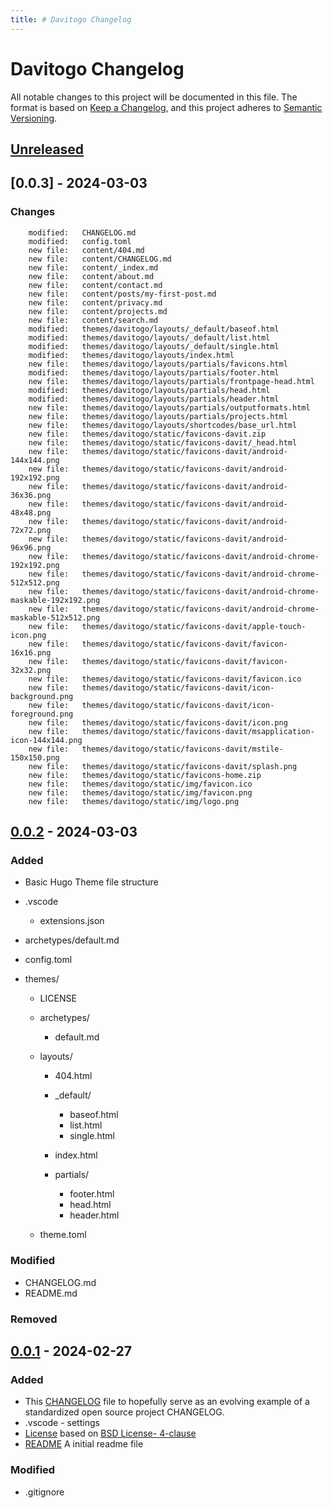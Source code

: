 ```yaml
---
title: # Davitogo Changelog
---
```


# Davitogo Changelog

All notable changes to this project will be documented in this file.
The format is based on [Keep a Changelog](https://keepachangelog.com/en/1.1.0/),
and this project adheres to [Semantic Versioning](https://semver.org/spec/v2.0.0.html).

## [Unreleased]



## [0.0.3] - 2024-03-03

### Changes

        modified:   CHANGELOG.md
        modified:   config.toml
        new file:   content/404.md
        new file:   content/CHANGELOG.md
        new file:   content/_index.md
        new file:   content/about.md
        new file:   content/contact.md
        new file:   content/posts/my-first-post.md
        new file:   content/privacy.md
        new file:   content/projects.md
        new file:   content/search.md
        modified:   themes/davitogo/layouts/_default/baseof.html
        modified:   themes/davitogo/layouts/_default/list.html
        modified:   themes/davitogo/layouts/_default/single.html
        modified:   themes/davitogo/layouts/index.html
        new file:   themes/davitogo/layouts/partials/favicons.html
        modified:   themes/davitogo/layouts/partials/footer.html
        new file:   themes/davitogo/layouts/partials/frontpage-head.html
        modified:   themes/davitogo/layouts/partials/head.html
        modified:   themes/davitogo/layouts/partials/header.html
        new file:   themes/davitogo/layouts/partials/outputformats.html
        new file:   themes/davitogo/layouts/partials/projects.html
        new file:   themes/davitogo/layouts/shortcodes/base_url.html
        new file:   themes/davitogo/static/favicons-davit.zip
        new file:   themes/davitogo/static/favicons-davit/_head.html
        new file:   themes/davitogo/static/favicons-davit/android-144x144.png
        new file:   themes/davitogo/static/favicons-davit/android-192x192.png
        new file:   themes/davitogo/static/favicons-davit/android-36x36.png
        new file:   themes/davitogo/static/favicons-davit/android-48x48.png
        new file:   themes/davitogo/static/favicons-davit/android-72x72.png
        new file:   themes/davitogo/static/favicons-davit/android-96x96.png
        new file:   themes/davitogo/static/favicons-davit/android-chrome-192x192.png
        new file:   themes/davitogo/static/favicons-davit/android-chrome-512x512.png
        new file:   themes/davitogo/static/favicons-davit/android-chrome-maskable-192x192.png
        new file:   themes/davitogo/static/favicons-davit/android-chrome-maskable-512x512.png
        new file:   themes/davitogo/static/favicons-davit/apple-touch-icon.png
        new file:   themes/davitogo/static/favicons-davit/favicon-16x16.png
        new file:   themes/davitogo/static/favicons-davit/favicon-32x32.png
        new file:   themes/davitogo/static/favicons-davit/favicon.ico
        new file:   themes/davitogo/static/favicons-davit/icon-background.png
        new file:   themes/davitogo/static/favicons-davit/icon-foreground.png
        new file:   themes/davitogo/static/favicons-davit/icon.png
        new file:   themes/davitogo/static/favicons-davit/msapplication-icon-144x144.png
        new file:   themes/davitogo/static/favicons-davit/mstile-150x150.png
        new file:   themes/davitogo/static/favicons-davit/splash.png
        new file:   themes/davitogo/static/favicons-home.zip
        new file:   themes/davitogo/static/img/favicon.ico
        new file:   themes/davitogo/static/img/favicon.png
        new file:   themes/davitogo/static/img/logo.png


## [0.0.2] - 2024-03-03

### Added

- Basic Hugo Theme file structure

- .vscode

  - extensions.json

- archetypes/default.md

- config.toml

- themes/

  - LICENSE
  - archetypes/
    - default.md


  - layouts/
    - 404.html
    - _default/
      - baseof.html
      - list.html
      - single.html

    - index.html
    - partials/
      - footer.html
      - head.html
      - header.html

  - theme.toml

### Modified

- CHANGELOG.md
- README.md

### Removed



## [0.0.1] - 2024-02-27

### Added

- This [CHANGELOG](CHANGELOG.md) file to hopefully serve as an evolving example of a
  standardized open source project CHANGELOG.
- .vscode - settings
- [License](LICENSE.md) based on [BSD License- 4-clause](https://gist.github.com/nicolasdao/a7adda51f2f185e8d2700e1573d8a633#4-clause)
- [README](README.md) A initial readme file

### Modified

- .gitignore


[unreleased]: https://github.com/DavitTec/davitogo/compare/v0.0.2...HEAD
[0.0.2]: https://github.com/DavitTec/davitogo/compare/v0.0.1...v0.0.2
[0.0.1]: https://github.com/DavitTec/davitogo/releases/tag/v0.0.1

